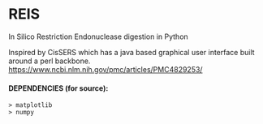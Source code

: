 # REIS
In Silico Restriction Endonuclease digestion in Python

Inspired by CisSERS which has a java based graphical user interface built around a perl backbone. 
https://www.ncbi.nlm.nih.gov/pmc/articles/PMC4829253/

#### DEPENDENCIES (for source):
	> matplotlib
	> numpy
